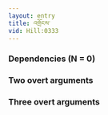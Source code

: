 ```yaml
---
layout: entry
title: འགྲོངས་
vid: Hill:0333
---
```

### Dependencies (N = 0)


### Two overt arguments


### Three overt arguments
